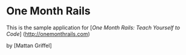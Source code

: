 # One Month Rails

This is the sample application for
[*One Month Rails: Teach Yourself to Code*] (http://onemonthrails.com)

by [Mattan Griffel]